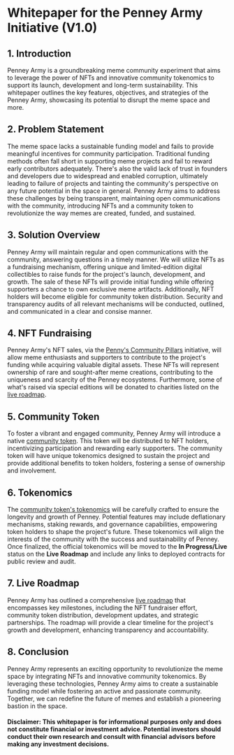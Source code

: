 # Whitepaper for the Penney Army Initiative (V1.0)

## 1. Introduction
Penney Army is a groundbreaking meme community experiment that aims to leverage the power of NFTs and innovative community tokenomics to support its launch, development and long-term sustainability. This whitepaper outlines the key features, objectives, and strategies of the Penney Army, showcasing its potential to disrupt the meme space and more.

## 2. Problem Statement
The meme space lacks a sustainable funding model and fails to provide meaningful incentives for community participation. Traditional funding methods often fall short in supporting meme projects and fail to reward early contributors adequately. There's also the valid lack of trust in founders and developers due to widespread and enabled corruption, ultimately leading to failure of projects and tainting the community's perspective on any future potential in the space in general. Penney Army aims to address these challenges by being transparent, maintaining open communications with the community, introducing NFTs and a community token to revolutionize the way memes are created, funded, and sustained.

## 3. Solution Overview
Penney Army will maintain regular and open communications with the community, answering questions in a timely manner. We will utilize NFTs as a fundraising mechanism, offering unique and limited-edition digital collectibles to raise funds for the project's launch, development, and growth. The sale of these NFTs will provide initial funding while offering supporters a chance to own exclusive meme artifacts. Additionally, NFT holders will become eligible for community token distribution. Security and transparency audits of all relevant mechanisms will be conducted, outlined, and communicated in a clear and consise manner.

## 4. NFT Fundraising
Penney Army's NFT sales, via the [Penny's Community Pillars](https://www.curate.page/t/PenneyArmy) initiative, will allow meme enthusiasts and supporters to contribute to the project's funding while acquiring valuable digital assets. These NFTs will represent ownership of rare and sought-after meme creations, contributing to the uniqueness and scarcity of the Penney ecosystems. Furthermore, some of what's raised via special editions will be donated to charities listed on the [live roadmap](https://github.com/users/PenneyArmy/projects/1/views/1?pane=issue&itemId=31794233).

## 5. Community Token
To foster a vibrant and engaged community, Penney Army will introduce a native [community token](https://github.com/users/PenneyArmy/projects/1/views/1?pane=issue&itemId=30953100). This token will be distributed to NFT holders, incentivizing participation and rewarding early supporters. The community token will have unique tokenomics designed to sustain the project and provide additional benefits to token holders, fostering a sense of ownership and involvement.

## 6. Tokenomics
The [community token's tokenomics](https://github.com/users/PenneyArmy/projects/1/views/1?pane=issue&itemId=30953100) will be carefully crafted to ensure the longevity and growth of Penney. Potential features may include deflationary mechanisms, staking rewards, and governance capabilities, empowering token holders to shape the project's future. These tokenomics will align the interests of the community with the success and sustainability of Penney. Once finalized, the official tokenomics will be moved to the **In Progress/Live** status on the **Live Roadmap** and include any links to deployed contracts for public review and audit.

## 7. Live Roadmap
Penney Army has outlined a comprehensive [live roadmap](https://github.com/users/PenneyArmy/projects/1/views/1) that encompasses key milestones, including the NFT fundraiser effort, community token distribution, development updates, and strategic partnerships. The roadmap will provide a clear timeline for the project's growth and development, enhancing transparency and accountability.

## 8. Conclusion
Penney Army represents an exciting opportunity to revolutionize the meme space by integrating NFTs and innovative community tokenomics. By leveraging these technologies, Penney Army aims to create a sustainable funding model while fostering an active and passionate community. Together, we can redefine the future of memes and establish a pioneering bastion in the space.

#### Disclaimer: This whitepaper is for informational purposes only and does not constitute financial or investment advice. Potential investors should conduct their own research and consult with financial advisors before making any investment decisions.
